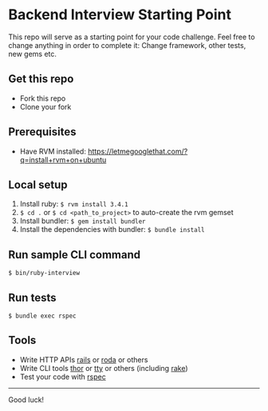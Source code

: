 # Backend Interview Starting Point

This repo will serve as a starting point for your code challenge. Feel free to change anything in order to complete it: Change framework, other tests, new gems etc.

## Get this repo

- Fork this repo
- Clone your fork

## Prerequisites
- Have RVM installed: https://letmegooglethat.com/?q=install+rvm+on+ubuntu

## Local setup
1. Install ruby: `$ rvm install 3.4.1`
2. `$ cd .` or `$ cd <path_to_project>` to auto-create the rvm gemset
3. Install bundler: `$ gem install bundler`
4. Install the dependencies with bundler: `$ bundle install`

## Run sample CLI command
`$ bin/ruby-interview`

## Run tests
`$ bundle exec rspec`

## Tools

- Write HTTP APIs [rails](https://rubyonrails.org/) or [roda](https://roda.jeremyevans.net/documentation.html) or others
- Write CLI tools [thor](http://whatisthor.com/) or [tty](https://ttytoolkit.org/) or others (including [rake](https://github.com/ruby/rake))
- Test your code with [rspec](https://rspec.info/)

---

Good luck!
